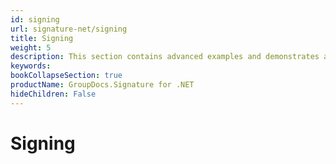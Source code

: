 ```yaml
---
id: signing
url: signature-net/signing
title: Signing
weight: 5
description: This section contains advanced examples and demonstrates all possible features for signing documents with various electronic signature types, setup different options and visual effects.
keywords: 
bookCollapseSection: true
productName: GroupDocs.Signature for .NET
hideChildren: False
---
```


# Signing


